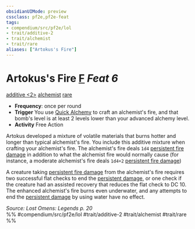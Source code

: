 ```yaml
---
obsidianUIMode: preview
cssclass: pf2e,pf2e-feat
tags:
- compendium/src/pf2e/lol
- trait/additive-2
- trait/alchemist
- trait/rare
aliases: ["Artokus's Fire"]
---
```

# Artokus's Fire  [F](../../Rules/core-rulebook/chapter-9-playing-the-game.md#Actions "Free Action") *Feat 6*  
[additive <2>](../../Rules/traits/additive.md)  [alchemist](../../Rules/traits/alchemist.md)  [rare](../../Rules/traits/rare.md)  

- **Frequency**: once per round
- **Trigger** You use [Quick Alchemy](../../Rules/actions/quick-alchemy.md) to craft an alchemist's fire, and that bomb's level is at least 2 levels lower than your advanced alchemy level.
- **Activity** Free Action

Artokus developed a mixture of volatile materials that burns hotter and longer than typical alchemist's fire. You include this additive mixture when crafting your alchemist's fire. The alchemist's fire deals `1d4` [persistent fire damage](../../Rules/conditions.md#Persistent%20Damage) in addition to what the alchemist fire would normally cause (for instance, a moderate alchemist's fire deals `1d4+2` [persistent fire damage](../../Rules/conditions.md#Persistent%20Damage))

A creature taking [persistent fire damage](../../Rules/conditions.md#Persistent%20Damage) from the alchemist's fire requires two successful flat checks to end the [persistent damage](../../Rules/conditions.md#Persistent%20Damage), or one check if the creature had an assisted recovery that reduces the flat check to DC 10. The enhanced alchemist's fire burns even underwater, and any attempts to end the [persistent damage](../../Rules/conditions.md#Persistent%20Damage) by using water have no effect.

*Source: Lost Omens: Legends p. 20*  
%% #compendium/src/pf2e/lol #trait/additive-2 #trait/alchemist #trait/rare %%
